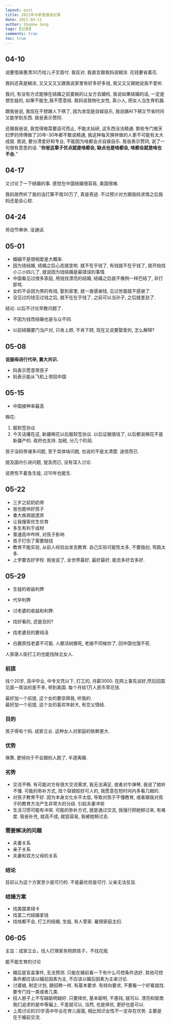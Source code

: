 ```yaml
---
layout: post
title: 2021年与家里通话记录
date: 2021-04-11
author: Shadow Song
tags: [记录]
comments: true
toc: true
---
```


## 04-10

说要借唐惠清30万给儿子交首付. 我反对. 我直言跟我妈说糊涂. 花钱要省着花. 

我妈还真是糊涂, 又又又又又跟我说家里有好多好多钱, 我又又又跟她说我不爱听. 

我问, 有没有方式能够在结婚之前委婉的让女方去婚检, 我说如果结婚的话, 一定是想生娃的, 如果不能生,我不愿意结. 我妈说我物化女性, 真小人, 把女人当生育机器. 

跟我爸说, 我现在不想跟人下棋了, 因为发现是自娱自乐, 我说跟AI下棋又节省时间又能学到东西. 我爸表示赞同. 

还跟我爸说, 我觉得做菜要适可而止, 不能太钻研, 这东西没法精通. 那些专门做天妇罗的师傅做了20年-30年都不敢说精通, 我这种每天换样做的人更不可能有太大成就.  我说, 要分清爱好和专业, 不能因为啥都会点自娱自乐.  我爸表示赞同, 说了一句很有意思的话.  "**你爸这辈子优点就是啥都会, 缺点也是啥都会, 啥都会就是啥也不会.**" 

## 04-17

又讨论了一下结婚的事. 感觉在中国结婚很容易, 美国很难. 

我妈居然听了我的话打算不借30万了, 真是奇迹. 不过预计对方跟我妈求情之后我妈还是会心软. 

## 04-24

劳动节串休. 没通话. 

## 05-01


- 婚姻不是很相爱是大概率. 
- 因为钱结婚, 结婚之后心态就变啦. 就不在乎钱了, 有钱就不在乎钱了, 就开始找小三小四儿了, 就说因为钱结婚是最错误的事情. 
- 中国看见过很多家庭, 用钱找漂亮的结婚, 结婚之后就不像狗一样巴结了, 非打即骂. 
- 女的不会因为男的有钱, 娶到家里, 就一直感谢钱, 见过世面就不感谢了. 
- 没见过的钱见过钱之后, 就不在在乎钱了, 之前可以当孙子, 之后就差劲了. 

结论: 以后不讨论早教问题了. 

- 不因为钱而结婚也是与众不同. 

- 以前结婚要门当户对, 只肯上顾, 不肯下顾, 现在又说要娶爱的, 怎么解释? 

## 05-08

**说服母进行代孕, 重大共识.**

- 妈表示愿意带孩子
- 妈表示能从飞机上带回中国

## 05-15

- 中国接种率最高

棉花: 

1. 服软签协议
2. 今天话撂在这, 新疆棉花以后服软签协议. 以后证据值钱了, 以后都说棉花不是新疆产的. 政府也支持. 加税, 分几个阶段.

孩子没妈带诸多问题, 至于具体啥问题, 也说的不是太清楚. 迷信而已. 

提及国内引进问题, 提及而已, 没有深入讨论. 

说男性不着急生娃, 过10年也能生. 


## 05-22

- 三岁之前奶奶带
- 爸也能哄好孩子
- 重大疾病就遗弃
- 让我搜索优生优育
- 多生有利于成材
- 普通高中咋样, 对孩子影响
- 孩子打伤了需要赔钱
- 教育不能实验, 从前人经验出发去教育. 自己实验可能性太多, 不要独创, 弯路太多. 
- 上学要去好学校. 我爸说了, 全世界最好, 最好最好, 能去多好去多好.


## 05-29

- 生娃的收益利弊
- 代孕利弊
- 讨老婆的收益和利弊. 
- 找好看的, 还是丑的? 

- 找老婆目的要纯洁
- 白鹿原找老婆不可能.     人挪活树挪死, 老娘不伺候你了, 回中国也饿不死. 

人家唐人街打工的也能找陕北女人. 

### 前提

找个20岁, 高中毕业, 中专文凭以下, 打工的, 月薪3000. 在网上事先谈好,然后回国见面一周谈的差不多, 带到美国. 每个月给1万人民币零花钱.  

最好加一个前提, 这个女的要崇拜我, 听我的.  
最好加一个前提, 这个女的喜欢年龄大, 有恋父情结. 

### 目的

孩子得有个妈. 成家立业. 这种女人对家庭的依赖更大. 

### 优势

保靠, 更倾向于不会跟别人跑了, 半道离婚. 

### 劣势

- 交流不畅. 有可能对方有很大交流需求, 我无法满足, 或者对牛弹琴, 我说了她听不懂.   可能的弥补方式, 找个容貌姣好可人的, 我愿意在短时间内多看几眼的. 
- 对孩子教育不好. 因为本身文化水平太低, 导致对孩子不懂教育, 或者跟我对孩子的教育方法产生非常大的分歧. 引起夫妻冲突  
- 生活习惯可能有冲突.   可能的弥补方式, 就是通过交流, 我强行把她掰过来, 有难度.  我爸补充, 就高不成, 就低容易, 我被她掰过去. 

### 需要解决的问题

- 夫妻关系
- 亲子关系
- 夫妻和双方父母的关系

### 结论

目前认为这个方案至少是可行的. 不是最优但是可行. 父亲无法反驳. 

### 结婚方案

- 找美国拿绿卡
- 找富二代结婚拿钱
- 找啥都不会, 打工的结婚, 生娃, 有人管家. 雇佣家庭主妇. 

## 06-05

主旨：成家立业，找人打理家务照顾孩子，不找花瓶

能不能生育的讨论

- 婚后是盲盒事件, 无法预测. 只能在婚前看一下有什么可控条件选好.  其他可控条件都应该以婚前因素为主, 不应该以婚后因素为主来讨论. 
- 讨婆娘, 制定计划, 跟招聘一样, 有基本要求. 有倾向要求, 不要看一个好看就找. 要专门找一类或者几类. 
- 招人册子上不写越聪明越好. 只要择优, 基本聪明, 不愚钝, 就可以.   漂亮和智商我们追求的是中等偏上, 不差就可以, 当然, 也是择优, 更好也是可以.
- 上周讨论的20岁高中毕业在育儿层面, 相比知识女性不一定存在优势. 主要是在于婚前交流.  
